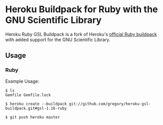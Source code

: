 # Heroku Buildpack for Ruby with the GNU Scientific Library

Heroku Ruby GSL Buildpack is a fork of Heroku's [official Ruby buildpack](https://github.com/heroku/heroku-buildpack-ruby) with added support for the GNU Scientific Library.

## Usage

### Ruby

Example Usage:

    $ ls
    Gemfile Gemfile.lock

    $ heroku create --buildpack git://github.com/gregory/heroku-gsl-buildpack.git#gsl-1.16-ruby

    $ git push heroku master
